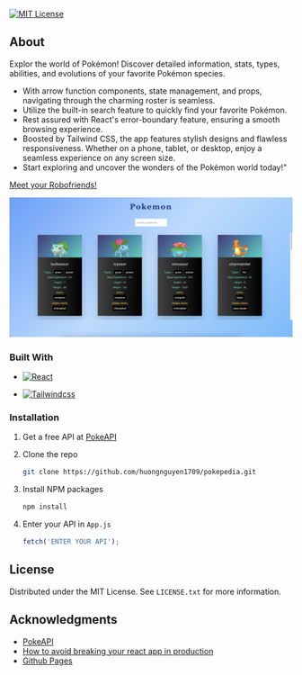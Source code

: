 [![MIT License][license-shield]][license-url]

## About

Explor the world of Pokémon! Discover detailed information, stats, types, abilities, and evolutions of your favorite Pokémon species.

- With arrow function components, state management, and props, navigating through the charming roster is seamless.
- Utilize the built-in search feature to quickly find your favorite Pokémon.
- Rest assured with React's error-boundary feature, ensuring a smooth browsing experience.
- Boosted by Tailwind CSS, the app features stylish designs and flawless responsiveness. Whether on a phone, tablet, or desktop, enjoy a seamless experience on any screen size.
- Start exploring and uncover the wonders of the Pokémon world today!"

[Meet your Robofriends!](https://huongnguyen1709.github.io/pokepedia/)

![Alt text](/src/assets/pokemon.png 'Pokémon')

### Built With

- [![React][React.js]][React-url]

- [![Tailwindcss][Tailwind.css]][Tailwindcss-url]

### Installation

1. Get a free API at [PokeAPI](https://pokeapi.co/)
2. Clone the repo
   ```sh
   git clone https://github.com/huongnguyen1709/pokepedia.git
   ```
3. Install NPM packages
   ```sh
   npm install
   ```
4. Enter your API in `App.js`

   ```js
   fetch('ENTER YOUR API');
   ```

<!-- LICENSE -->

## License

Distributed under the MIT License. See `LICENSE.txt` for more information.

<!-- ACKNOWLEDGMENTS -->

## Acknowledgments

- [PokeAPI](https://pokeapi.co/)
- [How to avoid breaking your react app in production](https://www.freecodecamp.org/news/how-to-avoid-breaking-your-react-app-in-production/)
- [Github Pages](https://create-react-app.dev/docs/deployment/#github-pages)

<!-- MARKDOWN LINKS & IMAGES -->

[license-shield]: https://img.shields.io/badge/license-MIT-blue?style=for-the-badge
[license-url]: https://github.com/othneildrew/Best-README-Template/blob/master/LICENSE.txt
[React.js]: https://img.shields.io/badge/React-20232A?style=for-the-badge&logo=react&logoColor=61DAFB
[React-url]: https://react.dev/
[Tailwind.css]: https://img.shields.io/badge/Tailwinds-20232A?style=for-the-badge&logo=tailwindcss
[Tailwindcss-url]: https://tailwindcss.com/
